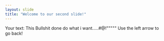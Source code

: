 ```yaml
---
layout: slide
title: "Welcome to our second slide!"
---
```

Your text: This Bullshit done do what i want.....#@!"""""
Use the left arrow to go back!
